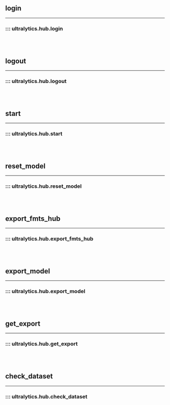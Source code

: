 ## login
---
### ::: ultralytics.hub.login
<br><br>

## logout
---
### ::: ultralytics.hub.logout
<br><br>

## start
---
### ::: ultralytics.hub.start
<br><br>

## reset_model
---
### ::: ultralytics.hub.reset_model
<br><br>

## export_fmts_hub
---
### ::: ultralytics.hub.export_fmts_hub
<br><br>

## export_model
---
### ::: ultralytics.hub.export_model
<br><br>

## get_export
---
### ::: ultralytics.hub.get_export
<br><br>

## check_dataset
---
### ::: ultralytics.hub.check_dataset
<br><br>

